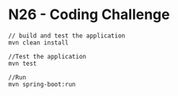 N26 - Coding Challenge
===================

```
// build and test the application
mvn clean install

//Test the application
mvn test

//Run
mvn spring-boot:run
```